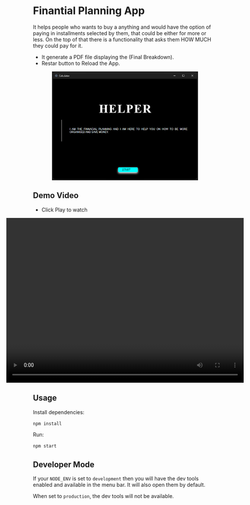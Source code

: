 # Finantial Planning App

It helps people who wants to buy a anything and would have the option of paying in installments selected by them, that could be either for more or less. On the top of that there is a functionality that asks them HOW MUCH they could pay for it.


* It generate a PDF file displaying the (Final Breakdown).
* Restar button to Reload the App.


 <div style="display: flex; justify-content: center">
    <img src="/assets/images/COVER-3.png" width="400"/>
    </div>

       
## Demo Video
* Click Play to watch
<div style="display: flex; justify-content: center">
        <video width="650" height="450" controls>
        <source src="/assets/videos/APP_SIMULATION.mp4" autoplay></video>
</div>

## Usage

Install dependencies:


```bash
npm install
```

Run:

```bash
npm start
```


## Developer Mode

If your `NODE_ENV` is set to `development` then you will have the dev tools enabled and available in the menu bar. It will also open them by default.

When set to `production`, the dev tools will not be available.
